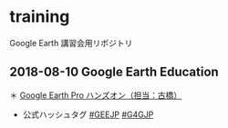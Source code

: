 # training
Google Earth 講習会用リポジトリ


## 2018-08-10 Google Earth Education
＊ [Google Earth Pro ハンズオン（担当：古橋）](https://speakerdeck.com/mapconcierge/20180810-googleearthtutorial)
* 公式ハッシュタグ [#GEEJP](https://twitter.com/search?q=%23GEEJP) [#G4GJP](https://twitter.com/search?q=%23G4GJP)


